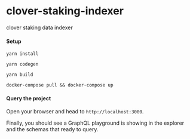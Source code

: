 # clover-staking-indexer
clover staking data indexer

#### Setup

```
yarn install

yarn codegen

yarn build

docker-compose pull && docker-compose up

```

#### Query the project

Open your browser and head to `http://localhost:3000`.

Finally, you should see a GraphQL playground is showing in the explorer and the schemas that ready to query.
